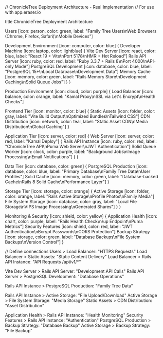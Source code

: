 // ChronicleTree Deployment Architecture - Real Implementation
// For use with app.eraser.io

title ChronicleTree Deployment Architecture

Users [icon: person, color: green, label: "Family Tree Users\nWeb Browsers (Chrome, Firefox, Safari)\nMobile Devices"]

Development Environment [icon: computer, color: blue] {
  Developer Machine [icon: laptop, color: lightblue] {
    Vite Dev Server [icon: react, color: blue, label: "React 19 + Vite\nPort 5178\nHMR + Hot Reload"]
    Rails API Server [icon: ruby, color: red, label: "Ruby 3.3.7 + Rails 8\nPort 4000\nAPI-only Mode"]
    PostgreSQL Development [icon: database, color: blue, label: "PostgreSQL 15+\nLocal Database\nDevelopment Data"]
    Memory Cache [icon: memory, color: green, label: "Rails Memory Store\nDevelopment Caching\nSolid Queue Jobs"]
  }
}

Production Environment [icon: cloud, color: purple] {
  Load Balancer [icon: balance, color: orange, label: "Kamal Proxy\nSSL via Let's Encrypt\nHealth Checks"]
  
  Frontend Tier [icon: monitor, color: blue] {
    Static Assets [icon: folder, color: gray, label: "Vite Build Output\nOptimized Bundles\nTailwind CSS"]
    CDN Distribution [icon: network, color: teal, label: "Static Asset CDN\nMedia Distribution\nGlobal Caching"]
  }
  
  Application Tier [icon: server, color: red] {
    Web Server [icon: server, color: red, label: "Kamal Deploy"] {
      Rails API Instance [icon: ruby, color: red, label: "ChronicleTree API\nPuma Web Server\nJWT Authentication"]
      Solid Queue Worker [icon: clock, color: purple, label: "Background Jobs\nImage Processing\nEmail Notifications"]
    }
  }
  
  Data Tier [icon: database, color: green] {
    PostgreSQL Production [icon: database, color: blue, label: "Primary Database\nFamily Tree Data\nUser Profiles"]
    Solid Cache [icon: memory, color: green, label: "Database-backed Cache\nRails 8 Solid Cache\nPerformance Layer"]
  }
  
  Storage Tier [icon: storage, color: orange] {
    Active Storage [icon: folder, color: orange, label: "Rails Active Storage\nProfile Photos\nFamily Media"]
    File System Storage [icon: database, color: gray, label: "Local File Storage\nVIPS Image Processing\nGenerated Shares"]
  }
}

Monitoring & Security [icon: shield, color: yellow] {
  Application Health [icon: chart, color: purple, label: "Rails Health Check\n/up Endpoint\nPuma Metrics"]
  Security Features [icon: shield, color: red, label: "JWT Authentication\nBcrypt Passwords\nCORS Protection"]
  Backup Strategy [icon: storage, color: green, label: "Database Backups\nFile System Backups\nVersion Control"]
}

// Define connections
Users > Load Balancer: "HTTPS Requests"
Load Balancer > Static Assets: "Static Content Delivery"
Load Balancer > Rails API Instance: "API Requests /api/v1/*"

Vite Dev Server > Rails API Server: "Development API Calls"
Rails API Server > PostgreSQL Development: "Database Operations"


Rails API Instance > PostgreSQL Production: "Family Tree Data"


Rails API Instance > Active Storage: "File Upload/Download"
Active Storage > File System Storage: "Media Storage"
Static Assets > CDN Distribution: "Asset Distribution"

Application Health > Rails API Instance: "Health Monitoring"
Security Features > Rails API Instance: "Authentication"
PostgreSQL Production > Backup Strategy: "Database Backup"
Active Storage > Backup Strategy: "File Backup"
